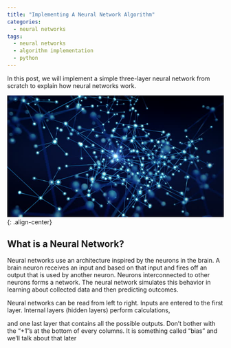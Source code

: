 ```yaml
---
title: "Implementing A Neural Network Algorithm"
categories:
  - neural networks
tags:
  - neural networks
  - algorithm implementation
  - python
--- 
```


In this post, we will implement a simple three-layer neural network from scratch to explain how neural
networks work.

![image-center](/images/2019-9-15_neurons.jpg){: .align-center}

## What is a Neural Network?

Neural networks use an architecture inspired by the neurons in the brain. 
A brain neuron receives an input and based on that input and fires off an output that is used by another neuron. 
Neurons interconnected to other neurons forms a network. 
The neural network simulates this behavior in learning about collected data and then predicting outcomes.

Neural networks can be read from left to right.
Inputs are entered to the first layer. 
Internal layers (hidden layers) perform calculations, 


and one last layer that contains all the possible outputs. Don’t bother with the “+1”s at the bottom of every columns. It is something called “bias” and we’ll talk about that later
